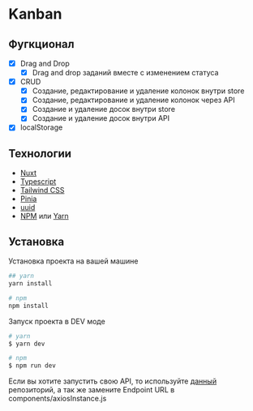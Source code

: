 # Kanban

## Фугкционал

- [x] Drag and Drop
  - [x] Drag and drop заданий вместе с изменением статуса
- [x] CRUD
  - [x] Создание, редактирование и удаление колонок внутри store
  - [x] Создание, редактирование и удаление колонок через API
  - [x] Создание и удаление досок внутри store
  - [x] Создание и удаление досок внутри API
- [x] localStorage

## Технологии

- [Nuxt](https://nuxt.com/)
- [Typescript](https://www.typescriptlang.org/)
- [Tailwind CSS](https://tailwindcss.com)
- [Pinia](https://pinia.vuejs.org/)
- [uuid](https://github.com/uuidjs/uuid)
- [NPM](https://www.npmjs.com/) или [Yarn](https://yarnpkg.com/)

## Установка

Установка проекта на вашей машине

```bash
## yarn
yarn install

# npm
npm install
```

Запуск проекта в DEV моде

```bash
# yarn
$ yarn dev

# npm
$ npm run dev
```

Если вы хотите запустить свою API, то используйте [данный](https://github.com/DTPlayer/learnTechBackendFirstStep) репозиторий, а так же замените Endpoint URL в components/axiosInstance.js
